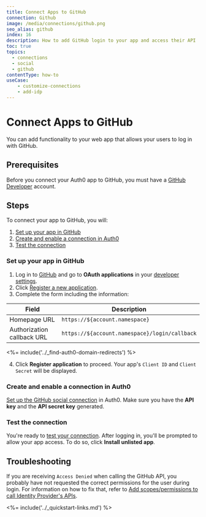 ```yaml
---
title: Connect Apps to GitHub
connection: Github
image: /media/connections/github.png
seo_alias: github
index: 16
description: How to add GitHub login to your app and access their API
toc: true
topics:
  - connections
  - social
  - github
contentType: how-to
useCase:
    - customize-connections
    - add-idp
---
```

# Connect Apps to GitHub

You can add functionality to your web app that allows your users to log in with GitHub. 

## Prerequisites

Before you connect your Auth0 app to GitHub, you must have a [GitHub Developer](https://github.com/settings/developers) account.

## Steps

To connect your app to GitHub, you will:

1. [Set up your app in GitHub](#set-up-your-app-in-gitHub)
2. [Create and enable a connection in Auth0](#create-and-enable-a-connection-in-auth0)
3. [Test the connection](#test-the-connection)

### Set up your app in GitHub

1. Log in to [GitHub](https://github.com/) and go to **OAuth applications** in your [developer settings](https://github.com/settings/developers). 
2. Click [Register a new application](https://github.com/settings/applications/new).
3. Complete the form including the information:

| Field | Description |
| - | - |
| Homepage URL | `https://${account.namespace}` |
| Authorization callback URL | `https://${account.namespace}/login/callback` |

<%= include('../_find-auth0-domain-redirects') %>

4. Click **Register application** to proceed. Your app's `Client ID` and `Client Secret` will be displayed.

### Create and enable a connection in Auth0

[Set up the GitHub social connection](/dashboard/guides/connections/set-up-connections-social) in Auth0. Make sure you have the **API key** and the **API secret key** generated.

### Test the connection

You're ready to [test your connection](/dashboard/guides/connections/test-connections-social). After logging in, you'll be prompted to allow your app access. To do so, click **Install unlisted app**.

## Troubleshooting

If you are receiving `Access Denied` when calling the GitHub API, you probably have not requested the correct permissions for the user during login. For information on how to fix that, refer to [Add scopes/permissions to call Identity Provider's APIs](/connections/adding-scopes-for-an-external-idp).

<%= include('../_quickstart-links.md') %>
